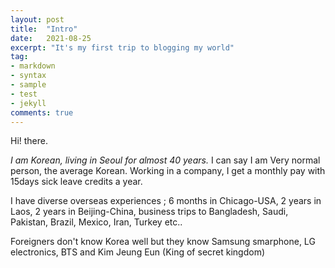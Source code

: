 ```yaml
---
layout: post
title:  "Intro"
date:   2021-08-25
excerpt: "It's my first trip to blogging my world"
tag:
- markdown 
- syntax
- sample
- test
- jekyll
comments: true
---
```


Hi! there. 

*I am Korean, living in Seoul for almost 40 years.*
I can say I am Very normal person, the average Korean.
Working in a company, I get a monthly pay with 15days sick leave credits a year. 

I have diverse overseas experiences ; 6 months in Chicago-USA, 2 years in Laos, 2 years in Beijing-China, business trips to Bangladesh, Saudi, Pakistan, Brazil, Mexico, Iran, Turkey etc..

Foreigners don't know Korea well but they know Samsung smarphone, LG electronics, BTS and Kim Jeung Eun (King of secret kingdom)
